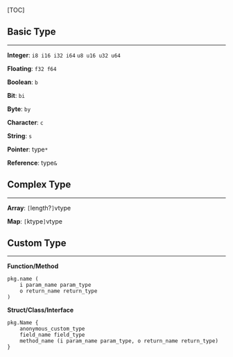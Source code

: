 [TOC]

## Basic Type
---
**Integer**: `i8 i16 i32 i64` `u8 u16 u32 u64`

**Floating**: `f32 f64`

**Boolean**: `b`

**Bit**: `bi`

**Byte**: `by`

**Character**: `c`

**String**: `s`

**Pointer**: type`*`

**Reference**: type`&`

## Complex Type
---
**Array**: `[`length?`]`vtype

**Map**: `[`ktype`]`vtype

## Custom Type
---
**Function/Method**
```
pkg.name (
    i param_name param_type
    o return_name return_type
)
```

**Struct/Class/Interface**
```
pkg.Name {
    anonymous_custom_type
    field_name field_type
    method_name (i param_name param_type, o return_name return_type)
}
```
